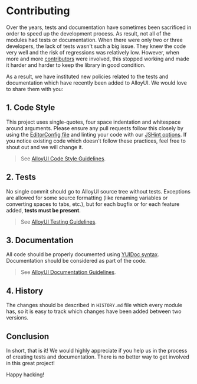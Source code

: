 # Contributing

Over the years, tests and documentation have sometimes been sacrificed in order to speed up the development process. As result, not all of the modules had tests or documentation. When there were only two or three developers, the lack of tests wasn't such a big issue. They knew the code very well and the risk of regressions was relatively low. However, when more and more [contributors](http://alloyui.com/about/) were involved, this stopped working and made it harder and harder to keep the library in good condition.

As a result, we have instituted new policies related to the tests and documentation which have recently been added to AlloyUI. We would love to share them with you:

## 1. Code Style

This project uses single-quotes, four space indentation and whitespace around arguments. Please ensure any pull requests follow this closely by using the [EditorConfig file](https://github.com/liferay/alloyui.com/blob/master/.editorconfig) and linting your code with our [JSHint options](https://github.com/liferay/alloyui.com/blob/master/.jshintrc). If you notice existing code which doesn't follow these practices, feel free to shout out and we will change it.

> See [AlloyUI Code Style Guidelines](https://github.com/liferay/alloy-ui/wiki/Code-Style-Guidelines).

## 2. Tests

No single commit should go to AlloyUI source tree without tests. Exceptions are allowed for some source formatting (like renaming variables or converting spaces to tabs, etc.), but for each bugfix or for each feature added, **tests must be present**.

> See [AlloyUI Testing Guidelines](https://github.com/liferay/alloy-ui/wiki/Testing-Guidelines).

## 3. Documentation

All code should be properly documented using [YUIDoc syntax](http://yui.github.io/yuidoc/syntax/index.html). Documentation should be considered as part of the code.

> See [AlloyUI Documentation Guidelines](https://github.com/liferay/alloy-ui/wiki/Documentation-Guidelines).

## 4. History

The changes should be described in `HISTORY.md` file which every module has, so it is easy to track which changes have been added between two versions.

## Conclusion

In short, that is it! We would highly appreciate if you help us in the process of creating tests and documentation. There is no better way to get involved in this great project!

Happy hacking!